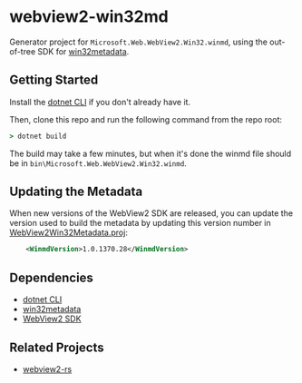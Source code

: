 # webview2-win32md
Generator project for `Microsoft.Web.WebView2.Win32.winmd`, using the out-of-tree SDK for [win32metadata](https://github.com/microsoft/win32metadata).

## Getting Started
Install the [dotnet CLI](https://docs.microsoft.com/en-us/dotnet/core/tools/) if you don't already have it.

Then, clone this repo and run the following command from the repo root:
```cmd
> dotnet build
```
The build may take a few minutes, but when it's done the winmd file should be in `bin\Microsoft.Web.WebView2.Win32.winmd`.

## Updating the Metadata
When new versions of the WebView2 SDK are released, you can update the version used to build the metadata by updating this version number in [WebView2Win32Metadata.proj](./WebView2Win32Metadata.proj):
```xml
    <WinmdVersion>1.0.1370.28</WinmdVersion>
```

## Dependencies
- [dotnet CLI](https://docs.microsoft.com/en-us/dotnet/core/tools/)
- [win32metadata](https://github.com/microsoft/win32metadata)
- [WebView2 SDK](https://aka.ms/webview2)

## Related Projects
- [webview2-rs](https://github.com/wravery/webview2-rs)
